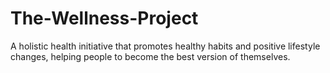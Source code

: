 # The-Wellness-Project
A holistic health initiative that promotes healthy habits and positive lifestyle changes, helping people to become the best version of themselves.
